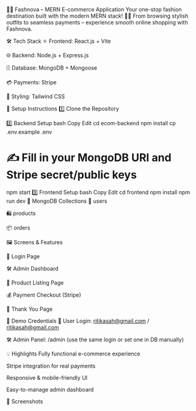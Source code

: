 👗✨ Fashnova – MERN E-commerce Application
Your one-stop fashion destination built with the modern MERN stack! 🛒💃
From browsing stylish outfits to seamless payments – experience smooth online shopping with Fashnova.

🛠️ Tech Stack
⚛️ Frontend: React.js + Vite

🌐 Backend: Node.js + Express.js

🗄️ Database: MongoDB + Mongoose

💳 Payments: Stripe

🎨 Styling: Tailwind CSS

🚀 Setup Instructions
1️⃣ Clone the Repository

2️⃣ Backend Setup
bash
Copy
Edit
cd ecom-backend
npm install
cp .env.example .env
# ✍️ Fill in your MongoDB URI and Stripe secret/public keys
npm start
3️⃣ Frontend Setup
bash
Copy
Edit
cd frontend
npm install
npm run dev
📂 MongoDB Collections
👤 users

🛍️ products

📦 orders

🖼️ Screens & Features

🔐 Login Page

🛠️ Admin Dashboard

🛒 Product Listing Page

💰 Payment Checkout (Stripe)

🎉 Thank You Page

🔑 Demo Credentials
👤 User Login:
ritikasah@gmail.com / ritikasah@gmail.com

🛠️ Admin Panel:
/admin (use the same login or set one in DB manually)

💡 Highlights
Fully functional e-commerce experience

Stripe integration for real payments

Responsive & mobile-friendly UI

Easy-to-manage admin dashboard

📸 Screenshots 

